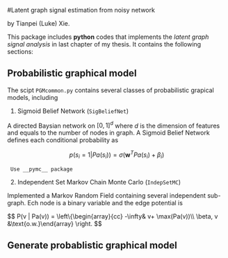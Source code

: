 #Latent graph signal estimation from noisy network

by Tianpei (Luke) Xie. 

This package includes __python__ codes that implements the _latent graph signal analysis_ in last chapter of my thesis. It contains the following sections: 

## Probabilistic graphical model 

The scipt `PGMcommon.py` contains several classes of probabilistic grapical models, including 

  1. Sigmoid Belief Network (`SigBeliefNet`)

   A directed Baysian network on $[0,1]^d$ where $d$ is the dimension of features and equals to the number of nodes in graph. A Sigmoid Belief Network defines each conditional probability as 

$$ p(s_{i} = 1 | Pa(s_{i})) = \sigma\left(\mathbf{w}^{T}Pa(s_{i}) + \beta_{i} \right)  $$

     Use __pymc__ package 

  2. Independent Set Markov Chain Monte Carlo (`IndepSetMC`)

   Implemented a Markov Random Field containing several independent sub-graph. Ech node is a binary variable and the edge potential is

   $$
      P(v | Pa(v)) = \left\\{\\begin{array}{cc} -\infty& v+ \max(Pa(v))\\\\ \beta\, v &\text{o.w.}\\end{array} \right. 
   $$
  


## Generate probablistic graphical model


